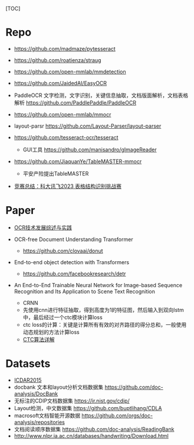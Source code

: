 [TOC]



# Repo

- https://github.com/madmaze/pytesseract
- https://github.com/roatienza/straug
- https://github.com/open-mmlab/mmdetection
- https://github.com/JaidedAI/EasyOCR
- PaddleOCR 文字检测，文字识别，关键信息抽取，文档版面解析，文档表格解析 https://github.com/PaddlePaddle/PaddleOCR
- https://github.com/open-mmlab/mmocr
- layout-parsr https://github.com/Layout-Parser/layout-parser
- https://github.com/tesseract-ocr/tesseract
  - GUI工具 https://github.com/manisandro/gImageReader

- https://github.com/JiaquanYe/TableMASTER-mmocr
  - 平安产险提出TableMASTER

- [竞赛总结：科大讯飞2023 表格结构识别挑战赛](https://mp.weixin.qq.com/s/tXDmOi-K7So_XWvvZHKkxQ)

# Paper

- [OCR技术发展综述与实践](https://mp.weixin.qq.com/s/Wf6zmy1PNwnrG8G_RMH4qQ)

- OCR-free Document Understanding Transformer
  - https://github.com/clovaai/donut

- End-to-end object detection with Transformers
  - https://github.com/facebookresearch/detr

- An End-to-End Trainable Neural Network for Image-based Sequence Recognition and Its Application to Scene Text Recognition
  - CRNN
  - 先使用cnn进行特征抽取，得到高度为1的特征图，然后输入到双向lstm中，最后经过一个ctc模块计算loss
  - ctc loss的计算：关键是计算所有有效的对齐路径的得分总和，一般使用动态规划的方法计算loss
  - [CTC算法详解](https://zhuanlan.zhihu.com/p/88645033)

# Datasets

- [ICDAR2015](https://rrc.cvc.uab.es/?ch=4&com=downloads)
- docbank 文本和layout分析文档数据集  https://github.com/doc-analysis/DocBank
- 无标注的CDIP文档数据集 https://ir.nist.gov/cdip/
- Layout检测，中文数据集 https://github.com/buptlihang/CDLA 
- macrosoft文档智能开源数据 https://github.com/orgs/doc-analysis/repositories
- 文档阅读顺序数据集 https://github.com/doc-analysis/ReadingBank
- http://www.nlpr.ia.ac.cn/databases/handwriting/Download.html
